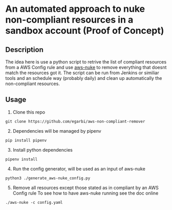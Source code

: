 # An automated approach to nuke non-compliant resources in a sandbox account (Proof of Concept)

## Description
The idea here is use a python script to retrive the list of compliant resources from a AWS Config rule
and use [aws-nuke](https://github.com/rebuy-de/aws-nuke) to remove everything that doesnt match 
the resources got it.
The script can be run from Jenkins or similiar tools and an schedule way (probably daily)
and clean up automatically the non-compliant resources.

## Usage
1. Clone this repo
```
git clone https://github.com/egarbi/aws-non-compliant-remover
```
2. Dependencies will be managed by pipenv
```
pip install pipenv
```
3. Install python dependencies
```
pipenv install
```
4. Run the config generator, will be used as an input of aws-nuke
```
python3 ./generate_aws-nuke_config.py
```
5. Remove all resources except those stated as in compliant by an AWS Config rule
To see how to have aws-nuke running see the doc online
```
./aws-nuke -c config.yaml 
```
